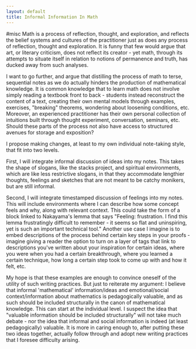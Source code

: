 ```yaml
---
layout: default
title: Informal Information In Math
---
```

#misc 
Math is a process of reflection, thought, and exploration, and reflects the belief systems and cultures of the practitioner just as does any process of reflection, thought and exploration. It is funny that few would argue that art, or literary criticism, does not reflect its creator - yet math, through its attempts to situate itself in relation to notions of permanence and truth, has ducked away from such analyses. 

I want to go further, and argue that distilling the process of math to terse, sequential notes as we do actually hinders the production of mathematical knowledge. It is common knowledge that to learn math does not involve simply reading a textbook front to back - students instead reconstruct the content of a text, creating their own mental models through examples, exercises, "breaking" theorems, wondering about loosening conditions, etc. Moreover, an experienced practitioner has their own personal collection of intuitions built through thought experiment, conversation, seminars, etc. Should these parts of the process not also have access to structured avenues for storage and exposition?

I propose making changes, at least to my own individual note-taking style, that fit into two levels. 

First, I will integrate informal discussion of ideas into my notes. This takes the shape of slogans, like the stacks project, and spiritual environments, which are like less restrictive slogans, in that they accommodate lengthier thoughts, feelings and sketches that are not meant to be catchy monikers, but are still informal.

Second, I will integrate timestamped discussion of feelings into my notes. This will include environments where I can describe how some concept feels and why, along with relevant context. This could take the form of a block linked to Nakayama's lemma that says "Feeling: frustration. I find this lemma frustratingly difficult to remember - it seems so flat and uninspiring, yet is such an important technical tool." Another use case I imagine is to embed descriptions of the process behind certain key steps in your proofs - imagine giving a reader the option to turn on a layer of tags that link to descriptions you've written about your inspiration for certain ideas, where you were when you had a certain breakthrough, where you learned a certain technique, how long a certain step took to come up with and how it felt, etc. 

My hope is that these examples are enough to convince oneself of the utility of such writing practices. But just to reiterate my argument: I believe that informal 'mathematical' information/ideas and emotional/social context/information about mathematics is pedagogically valuable, and as such should be included structurally in the canon of mathematical knowledge. This can start at the individual level. I suspect the idea that "valuable information should be included structurally" will not take much debate - nor the idea that informal and social information is indeed (at least pedagogically) valuable. It is more in caring enough to, after putting these two ideas together, actually follow through and adopt new writing practices that I foresee difficulty arising.

